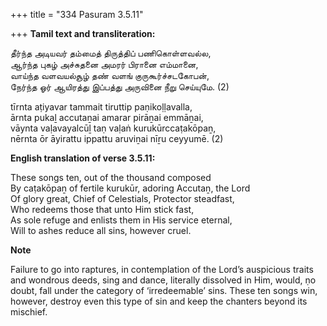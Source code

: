 +++
title = "334 Pasuram 3.5.11"

+++
**Tamil text and transliteration:**

தீர்ந்த அடியவர் தம்மைத் திருத்திப் பணிகொள்ளவல்ல,  
ஆர்ந்த புகழ் அச்சுதனை அமரர் பிரானை எம்மானை,  
வாய்ந்த வளவயல்சூழ் தண் வளங் குருகூர்ச்சடகோபன்,  
நேர்ந்த ஓர் ஆயிரத்து இப்பத்து அருவினை நீறு செய்யுமே. (2)

tīrnta aṭiyavar tammait tiruttip paṇikoḷḷavalla,  
ārnta pukaḻ accutaṉai amarar pirāṉai emmāṉai,  
vāynta vaḷavayalcūḻ taṇ vaḷaṅ kurukūrccaṭakōpaṉ,  
nērnta ōr āyirattu ippattu aruviṉai nīṟu ceyyumē. (2)

**English translation of verse 3.5.11:**

These songs ten, out of the thousand composed  
By caṭakōpaṉ of fertile kurukūr, adoring Accutaṉ, the Lord  
Of glory great, Chief of Celestials, Protector steadfast,  
Who redeems those that unto Him stick fast,  
As sole refuge and enlists them in His service eternal,  
Will to ashes reduce all sins, however cruel.

**Note**

Failure to go into raptures, in contemplation of the Lord’s auspicious traits and wondrous deeds, sing and dance, literally dissolved in Him, would, ṇo doubt, fall under the category of ‘irredeemable’ sins. These ten songs win, however, destroy even this type of sin and keep the chanters beyond its mischief.


